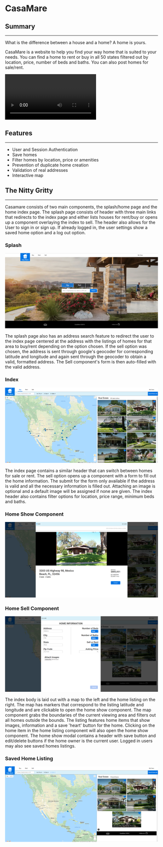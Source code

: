 # CasaMare

## Summary
---
What is the difference between a house and a home? A home is yours.

CasaMare is a website to help you find your way home that is suited to your needs. You can find a home to rent or buy in all 50 states filtered out by location, price, number of beds and baths. You can also post homes for sale/rent.

![CasaMare](https://raw.githubusercontent.com/The-Speck/casamare/master/app/assets/images/splash_image3.mp4)

## Features
---
* User and Session Authentication
* Save homes
* Filter homes by location, price or amenities
* Prevention of duplicate home creation
* Validation of real addresses
* Interactive map

## The Nitty Gritty
---

Casamare consists of two main components, the splash/home page and the home index page. The splash page consists of header with three main links that redirects to the index page and either lists houses for rent/buy or opens up a component overlaying the index to sell. The header also allows for the User to sign in or sign up. If already logged in, the user settings show a saved home option and a log out option.

### Splash
![Splash](https://raw.githubusercontent.com/The-Speck/casamare/master/app/assets/images/splash.PNG)

The splash page also has an address search feature to redirect the user to the index page centered at the address with the listings of homes for that area to buy/rent depending on the option chosen. If the sell option was chosen, the address is sent through google's geocoder for corresponding latitude and longitude and again sent through the geocoder to obtain a valid, formatted address. The Sell component's form is then auto-filled with the valid address.

### Index
![Index](https://raw.githubusercontent.com/The-Speck/casamare/master/app/assets/images/index.PNG)

The index page contains a similar header that can switch between homes for sale or rent. The sell option opens up a component with a form to fill out the home information. The submit for the form only available if the address is valid and all the necessary information is filled out. Attaching an image is optional and a default image will be assigned if none are given. The index header also contains filter options for location, price range, minimum beds and baths.

### Home Show Component
![Home Show](https://raw.githubusercontent.com/The-Speck/casamare/master/app/assets/images/home_show.PNG)

### Home Sell Component
![Home Sell](https://raw.githubusercontent.com/The-Speck/casamare/master/app/assets/images/sell_home.PNG)


The index body is laid out with a map to the left and the home listing on the right. The map has markers that correspond to the listing latitude and longitude and are clickable to open the home show component. The map component grabs the boundaries of the current viewing area and filters out all homes outside the bounds. The listing features home items that show images, information and a save 'heart' button for the home. Clicking on the home item in the home listing component will also open the home show component. The home show modal contains a header with save button and edit/delete buttons if the home owner is the current user. Logged in users may also see saved homes listings.

### Saved Home Listing
![Saved Homes](https://raw.githubusercontent.com/The-Speck/casamare/master/app/assets/images/saved_homes.PNG)
